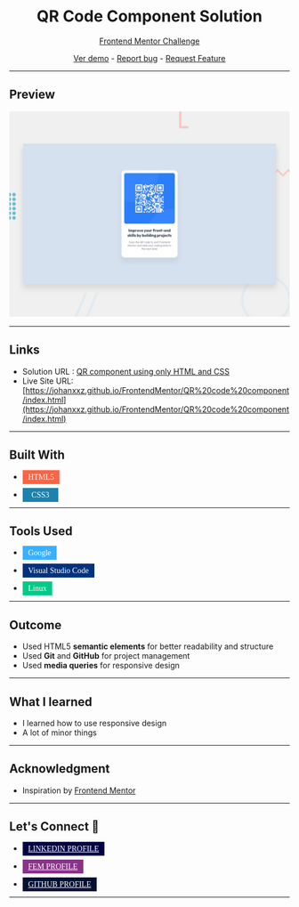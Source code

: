 # <h1 style="text-align:center;"> QR Code Component Solution</h1>

<p align="center">
  <a href="https://www.frontendmentor.io/challenges/qr-code-component-iux_sIO_H">Frontend Mentor Challenge
</a>
</p>

<p align="center">
  <a href="https://johanxxz.github.io/FrontendMentor/QR%20code%20component/index.html">Ver demo</a> -
  <a href="https://github.com/JohanXxz/JohanXxz.github.io/issues">Report bug</a> -
  <a href="https://github.com/JohanXxz/JohanXxz.github.io/issues">Request Feature</a>
</p>

---

## Preview

![IMAGEN](design/desktop-preview.jpg)

---
## Links
* Solution URL : [QR component using only HTML and CSS](https://www.frontendmentor.io/solutions/qr-code-component-7TDRoarxyH)
* Live Site URL: [https://johanxxz.github.io/FrontendMentor/QR%20code%20component/index.html](https://johanxxz.github.io/FrontendMentor/QR%20code%20component/index.html)

---

## Built With 

* <a style="background: #FE6244 ; color: white;  padding: 5px 10px; font-family: cursive;">HTML5</a>

* <a style="background: #1C82AD; color: white; padding: 5px 16px; font-family: cursive;">CSS3</a>

---
## Tools Used

* <a style="background: #3AB0FF ; color: white;  padding: 5px 10px; font-family: cursive;">Google</a>

* <a style="background: #00337C ; color: white;  padding: 5px 10px; font-family: cursive;">Visual Studio Code</a>
* <a style="background: #03C988 ; color: white;  padding: 5px 10px; font-family: cursive;">Linux</a>

---

## Outcome

* Used HTML5 **semantic elements** for better readability and structure
* Used **Git** and **GitHub** for project management
* Used **media queries** for responsive design
---

## What I learned

* I learned how to use responsive design
* A lot of minor things

---

## Acknowledgment

* Inspiration by [Frontend Mentor](https://www.frontendmentor.io/challenges)

---

## Let's Connect 👋

* <a href="https://www.linkedin.com/in/ariizz-loopnuds-0336ba257/" style="background: #004 ; color: white;  padding: 5px 10px; font-family: cursive;">LINKEDIN PROFILE</a>

* <a href="https://www.frontendmentor.io/profile/JohanXxz" style="background: #838 ; color: white;  padding: 5px 10px; font-family: cursive;">FEM PROFILE</a>

* <a href="https://github.com/JohanXxz" style="background: #013 ; color: white;  padding: 5px 10px; font-family: cursive;">GITHUB PROFILE </a>
---


